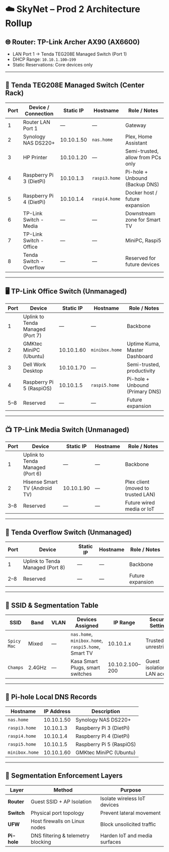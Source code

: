 # ☁️ SkyNet – Prod 2 Architecture Rollup


## 🌐 Router: TP-Link Archer AX90 (AX6600)
- LAN Port 1 → Tenda TEG208E Managed Switch (Port 1)
- DHCP Range: `10.10.1.100–199`
- Static Reservations: Core devices only

---

## 🧠 Tenda TEG208E Managed Switch (Center Rack)

| Port | Device / Connection                             | Static IP     | Hostname         | Role / Notes                        |
|------|--------------------------------------------------|---------------|------------------|-------------------------------------|
| 1    | Router LAN Port 1                                | —             | —                | Gateway                             |
| 2    | Synology NAS DS220+                              | 10.10.1.50    | `nas.home`       | Plex, Home Assistant                |
| 3    | HP Printer                                        | 10.10.1.20    | —                | Semi-trusted, allow from PCs only   |
| 4    | Raspberry Pi 3 (DietPi)                           | 10.10.1.3     | `raspi3.home`    | Pi-hole + Unbound (Backup DNS)      |
| 5    | Raspberry Pi 4 (DietPi)                           | 10.10.1.4     | `raspi4.home`    | Docker host / future expansion      |
| 6    | TP-Link Switch - Media                 | —             | —                | Downstream zone for Smart TV        |
| 7    | TP-Link Switch - Office                | —             | —                | MiniPC, Raspi5                      |
| 8    | Tenda Switch - Overflow                | —             | —                | Reserved for future devices         |

---

## 🖥️ TP-Link Office Switch (Unmanaged)

| Port | Device                          | Static IP     | Hostname         | Role / Notes                        |
|------|----------------------------------|---------------|------------------|-------------------------------------|
| 1    | Uplink to Tenda Managed (Port 7)| —             | —                | Backbone                            |
| 2    | GMKtec MiniPC (Ubuntu)          | 10.10.1.60    | `minibox.home`   | Uptime Kuma, Master Dashboard       |
| 3    | Dell Work Desktop               | 10.10.1.70    | —                | Semi-trusted, productivity          |
| 4    | Raspberry Pi 5 (RaspiOS)        | 10.10.1.5     | `raspi5.home`    | Pi-hole + Unbound (Primary DNS)     |
| 5–8  | Reserved                        | —             | —                | Future expansion                    |

---

## 📺 TP-Link Media Switch (Unmanaged)

| Port | Device                          | Static IP     | Hostname         | Role / Notes                        |
|------|----------------------------------|---------------|------------------|-------------------------------------|
| 1    | Uplink to Tenda Managed (Port 6)| —             | —                | Backbone                            |
| 2    | Hisense Smart TV (Android TV)   | 10.10.1.90    | —                | Plex client (moved to trusted LAN)  |
| 3–8  | Reserved                        | —             | —                | Future wired media or IoT           |

---

## 🔌 Tenda Overflow Switch (Unmanaged)

| Port | Device                          | Static IP     | Hostname         | Role / Notes                        |
|------|----------------------------------|---------------|------------------|-------------------------------------|
| 1    | Uplink to Tenda Managed (Port 8)| —             | —                | Backbone                            |
| 2–8  | Reserved                        | —             | —                | Future expansion                    |

---

## 📶 SSID & Segmentation Table

| SSID         | Band     | VLAN | Devices Assigned                                | IP Range           | Security Settings               |
|--------------|----------|------|-------------------------------------------------|--------------------|---------------------------------|
| `Spicy Mac`  | Mixed    | —    | `nas.home`, `minibox.home`, `raspi5.home`, Smart TV | 10.10.1.x           | Trusted, unrestricted           |
| `Champs`     | 2.4GHz   | —    | Kasa Smart Plugs, smart switches                | 10.10.2.100–200     | Guest isolation, no LAN access |

---

## 🧭 Pi-hole Local DNS Records

| Hostname         | IP Address    | Description                          |
|------------------|---------------|--------------------------------------|
| `nas.home`       | 10.10.1.50    | Synology NAS DS220+                  |
| `raspi3.home`    | 10.10.1.3     | Raspberry Pi 3 (DietPi)              |
| `raspi4.home`    | 10.10.1.4     | Raspberry Pi 4 (DietPi)              |
| `raspi5.home`    | 10.10.1.5     | Raspberry Pi 5 (RaspiOS)             |
| `minibox.home`   | 10.10.1.60    | GMKtec MiniPC (Ubuntu)               |

---

## 🔐 Segmentation Enforcement Layers

| Layer         | Method                                | Purpose                          |
|---------------|----------------------------------------|----------------------------------|
| **Router**    | Guest SSID + AP Isolation              | Isolate wireless IoT devices     |
| **Switch**    | Physical port topology                 | Prevent lateral movement         |
| **UFW**       | Host firewalls on Linux nodes          | Block unsolicited traffic        |
| **Pi-hole**   | DNS filtering & telemetry blocking     | Harden IoT and media surfaces    |
